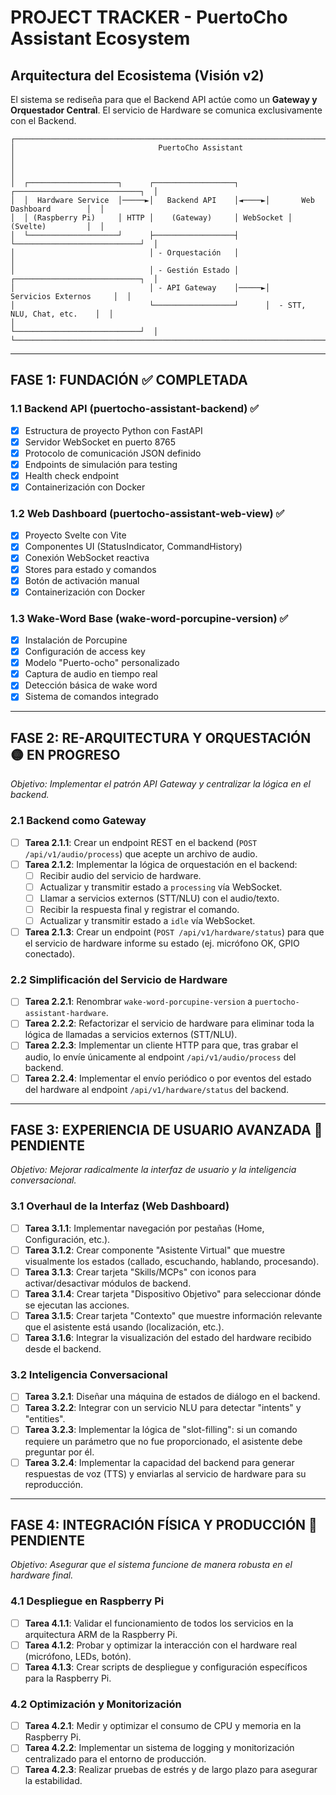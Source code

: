 # PROJECT TRACKER - PuertoCho Assistant Ecosystem

## Arquitectura del Ecosistema (Visión v2)

El sistema se rediseña para que el Backend API actúe como un **Gateway y Orquestador Central**. El servicio de Hardware se comunica exclusivamente con el Backend.

```
┌────────────────────────────────────────────────────────────────────────────────────────┐
│                                PuertoCho Assistant                                     │
│                                                                                        │
│  ┌────────────────────┐      ┌──────────────────┐      ┌────────────────────────────┐  │
│  │  Hardware Service  │─────►│   Backend API    │◄────►│       Web Dashboard        │  │
│  │ (Raspberry Pi)     │ HTTP │    (Gateway)     │ WebSocket │         (Svelte)         │  │
│  └────────────────────┘      ├──────────────────┤      └────────────────────────────┘  │
│                              │ - Orquestación   │                                        │
│                              │ - Gestión Estado │      ┌────────────────────────────┐  │
│                              │ - API Gateway    │─────►│     Servicios Externos     │  │
│                              └──────────────────┘      │  - STT, NLU, Chat, etc.    │  │
│                                                        └────────────────────────────┘  │
└────────────────────────────────────────────────────────────────────────────────────────┘
```

---

## FASE 1: FUNDACIÓN ✅ COMPLETADA

### 1.1 Backend API (puertocho-assistant-backend) ✅
- [x] Estructura de proyecto Python con FastAPI
- [x] Servidor WebSocket en puerto 8765
- [x] Protocolo de comunicación JSON definido
- [x] Endpoints de simulación para testing
- [x] Health check endpoint
- [x] Containerización con Docker

### 1.2 Web Dashboard (puertocho-assistant-web-view) ✅
- [x] Proyecto Svelte con Vite
- [x] Componentes UI (StatusIndicator, CommandHistory)
- [x] Conexión WebSocket reactiva
- [x] Stores para estado y comandos
- [x] Botón de activación manual
- [x] Containerización con Docker

### 1.3 Wake-Word Base (wake-word-porcupine-version) ✅
- [x] Instalación de Porcupine
- [x] Configuración de access key
- [x] Modelo "Puerto-ocho" personalizado
- [x] Captura de audio en tiempo real
- [x] Detección básica de wake word
- [x] Sistema de comandos integrado

---

## FASE 2: RE-ARQUITECTURA Y ORQUESTACIÓN 🟡 EN PROGRESO

*Objetivo: Implementar el patrón API Gateway y centralizar la lógica en el backend.*

### 2.1 Backend como Gateway
- [ ] **Tarea 2.1.1**: Crear un endpoint REST en el backend (`POST /api/v1/audio/process`) que acepte un archivo de audio.
- [ ] **Tarea 2.1.2**: Implementar la lógica de orquestación en el backend:
  - [ ] Recibir audio del servicio de hardware.
  - [ ] Actualizar y transmitir estado a `processing` vía WebSocket.
  - [ ] Llamar a servicios externos (STT/NLU) con el audio/texto.
  - [ ] Recibir la respuesta final y registrar el comando.
  - [ ] Actualizar y transmitir estado a `idle` vía WebSocket.
- [ ] **Tarea 2.1.3**: Crear un endpoint (`POST /api/v1/hardware/status`) para que el servicio de hardware informe su estado (ej. micrófono OK, GPIO conectado).

### 2.2 Simplificación del Servicio de Hardware
- [ ] **Tarea 2.2.1**: Renombrar `wake-word-porcupine-version` a `puertocho-assistant-hardware`.
- [ ] **Tarea 2.2.2**: Refactorizar el servicio de hardware para eliminar toda la lógica de llamadas a servicios externos (STT/NLU).
- [ ] **Tarea 2.2.3**: Implementar un cliente HTTP para que, tras grabar el audio, lo envíe únicamente al endpoint `/api/v1/audio/process` del backend.
- [ ] **Tarea 2.2.4**: Implementar el envío periódico o por eventos del estado del hardware al endpoint `/api/v1/hardware/status` del backend.

---

## FASE 3: EXPERIENCIA DE USUARIO AVANZADA 🔴 PENDIENTE

*Objetivo: Mejorar radicalmente la interfaz de usuario y la inteligencia conversacional.*

### 3.1 Overhaul de la Interfaz (Web Dashboard)
- [ ] **Tarea 3.1.1**: Implementar navegación por pestañas (Home, Configuración, etc.).
- [ ] **Tarea 3.1.2**: Crear componente "Asistente Virtual" que muestre visualmente los estados (callado, escuchando, hablando, procesando).
- [ ] **Tarea 3.1.3**: Crear tarjeta "Skills/MCPs" con iconos para activar/desactivar módulos de backend.
- [ ] **Tarea 3.1.4**: Crear tarjeta "Dispositivo Objetivo" para seleccionar dónde se ejecutan las acciones.
- [ ] **Tarea 3.1.5**: Crear tarjeta "Contexto" que muestre información relevante que el asistente está usando (localización, etc.).
- [ ] **Tarea 3.1.6**: Integrar la visualización del estado del hardware recibido desde el backend.

### 3.2 Inteligencia Conversacional
- [ ] **Tarea 3.2.1**: Diseñar una máquina de estados de diálogo en el backend.
- [ ] **Tarea 3.2.2**: Integrar con un servicio NLU para detectar "intents" y "entities".
- [ ] **Tarea 3.2.3**: Implementar la lógica de "slot-filling": si un comando requiere un parámetro que no fue proporcionado, el asistente debe preguntar por él.
- [ ] **Tarea 3.2.4**: Implementar la capacidad del backend para generar respuestas de voz (TTS) y enviarlas al servicio de hardware para su reproducción.

---

## FASE 4: INTEGRACIÓN FÍSICA Y PRODUCCIÓN 🔴 PENDIENTE

*Objetivo: Asegurar que el sistema funcione de manera robusta en el hardware final.*

### 4.1 Despliegue en Raspberry Pi
- [ ] **Tarea 4.1.1**: Validar el funcionamiento de todos los servicios en la arquitectura ARM de la Raspberry Pi.
- [ ] **Tarea 4.1.2**: Probar y optimizar la interacción con el hardware real (micrófono, LEDs, botón).
- [ ] **Tarea 4.1.3**: Crear scripts de despliegue y configuración específicos para la Raspberry Pi.

### 4.2 Optimización y Monitorización
- [ ] **Tarea 4.2.1**: Medir y optimizar el consumo de CPU y memoria en la Raspberry Pi.
- [ ] **Tarea 4.2.2**: Implementar un sistema de logging y monitorización centralizado para el entorno de producción.
- [ ] **Tarea 4.2.3**: Realizar pruebas de estrés y de largo plazo para asegurar la estabilidad.
